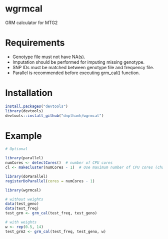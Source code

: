 # wgrmcal
GRM calculator for MTG2

# Requirements
- Genotype file must not have NA(s).
- Imputation should be performed for imputing missing genotype.
- SNP IDs must be matched between genotype file and frequency file.
- Parallel is recommended before executing grm_cal() function.

# Installation
```r
install.packages("devtools")
library(devtools)
devtools::install_github("dnpthanh/wgrmcal")
```

# Example

```r
# Optional

library(parallel)
numCores <- detectCores()  # number of CPU cores
cl <- makeCluster(numCores - 1)  # Use maximum number of CPU cores (changable)

library(doParallel)
registerDoParallel(cores = numCores - 1)
```

```r
library(wgrmcal)
```

```r
# without weights
data(test_geno)
data(test_freq)
test_grm <- grm_cal(test_freq, test_geno)
```

```r
# with weights
w <- rep(0.5, 14)
test_grm2 <- grm_cal(test_freq, test_geno, w)
```
